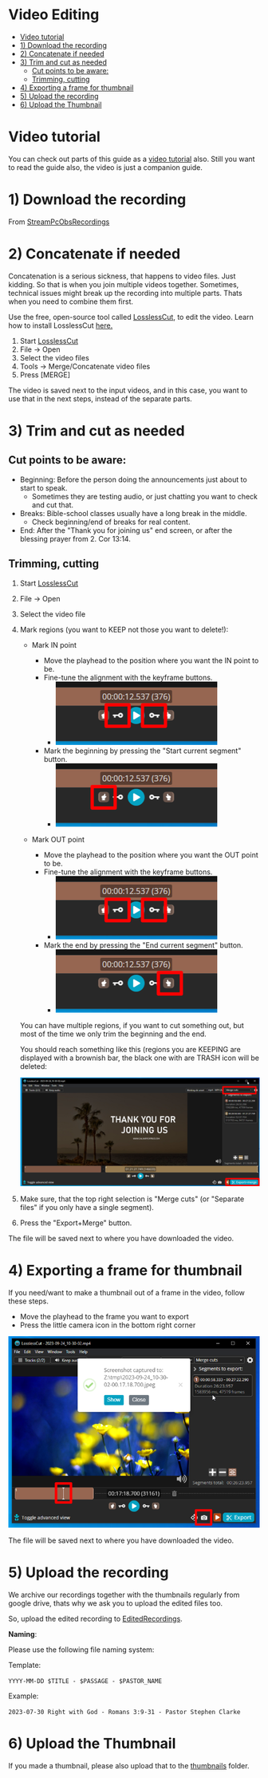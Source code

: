 <h1>Video Editing</h1>

<!-- TOC -->
* [Video tutorial](#video-tutorial)
* [1) Download the recording](#1-download-the-recording)
* [2) Concatenate if needed](#2-concatenate-if-needed)
* [3) Trim and cut as needed](#3-trim-and-cut-as-needed)
  * [Cut points to be aware:](#cut-points-to-be-aware)
  * [Trimming, cutting](#trimming-cutting)
* [4) Exporting a frame for thumbnail](#4-exporting-a-frame-for-thumbnail)
* [5) Upload the recording](#5-upload-the-recording)
* [6) Upload the Thumbnail](#6-upload-the-thumbnail)
<!-- TOC -->

# Video tutorial

You can check out parts of this guide as a [video tutorial](https://youtu.be/XMtl2iVmafg) also. 
Still you want to read the guide also, the video is just a companion guide.

# 1) Download the recording

From [StreamPcObsRecordings](https://drive.google.com/drive/folders/1hNNs13uH2axNPDnkZgHyR10jpfO7UVrc)

# 2) Concatenate if needed

Concatenation is a serious sickness, that happens to video files. Just kidding.
So that is when you join multiple videos together.
Sometimes, technical issues might break up the recording into multiple parts. Thats when you need to combine them first.

Use the free, open-source tool called [LosslessCut](https://github.com/mifi/lossless-cut), to edit the video.
Learn how to install LosslessCut [here.](installing_losslesscut.md)

1. Start [LosslessCut](installing_losslesscut.md)
2. File -> Open
3. Select the video files
4. Tools -> Merge/Concatenate video files
5. Press [MERGE]

The video is saved next to the input videos, and in this case, you want to use that in the next steps, instead of the
separate parts.

# 3) Trim and cut as needed

## Cut points to be aware:

* Beginning: Before the person doing the announcements just about to start to speak.
    * Sometimes they are testing audio, or just chatting you want to check and cut that.
* Breaks: Bible-school classes usually have a long break in the middle.
    * Check beginning/end of breaks for real content.
* End: After the "Thank you for joining us" end screen, or after the blessing prayer from 2. Cor 13:14.

## Trimming, cutting

1. Start [LosslessCut](installing_losslesscut.md)
2. File -> Open
3. Select the video file
4. Mark regions (you want to KEEP not those you want to delete!):
    * Mark IN point
        * Move the playhead to the position where you want the IN point to be.
        * Fine-tune the alignment with the keyframe buttons.
            * <img src="assets/video/llc-keyframe-buttons.png">
        * Mark the beginning by pressing the "Start current segment" button.
            * <img src="assets/video/llc-buttons-in.png">

    * Mark OUT point
        * Move the playhead to the position where you want the OUT point to be.
        * Fine-tune the alignment with the keyframe buttons.
            * <img src="assets/video/llc-keyframe-buttons.png">
        * Mark the end by pressing the "End current segment" button.
            *  <img src="assets/video/llc-buttons-out.png">

   You can have multiple regions, if you want to cut something out, but most of the time we only trim the beginning and
   the
   end.

   You should reach something like this (regions you are KEEPING are displayed with a brownish bar, the black one with are TRASH icon will be deleted:

    <img src="assets/video/llc-regions.png">

5. Make sure, that the top right selection is "Merge cuts" (or "Separate files" if you only have a single segment).
6. Press the "Export+Merge" button.

The file will be saved next to where you have downloaded the video.

# 4) Exporting a frame for thumbnail

If you need/want to make a thumbnail out of a frame in the video, follow these steps.

* Move the playhead to the frame you want to export
* Press the little camera icon in the bottom right corner

<img src="assets/video/thumbexport.png">

The file will be saved next to where you have downloaded the video.

# 5) Upload the recording

We archive our recordings together with the thumbnails regularly from google drive, thats why
we ask you to upload the edited files too.

So, upload the edited recording
to [EditedRecordings](https://drive.google.com/drive/folders/1uiSQAJTFtMKRcx1BCm3R-SwR9kuvnIYf).

<b>Naming</b>:

Please use the following file naming system:

Template:

`YYYY-MM-DD $TITLE - $PASSAGE - $PASTOR_NAME`

Example:

`2023-07-30 Right with God - Romans 3:9-31 - Pastor Stephen Clarke`

# 6) Upload the Thumbnail

If you made a thumbnail, please also upload that to
the [thumbnails](https://drive.google.com/drive/folders/1G_yGUalItjvr9RIatlAt7c1_WIkqtqAj) folder.
